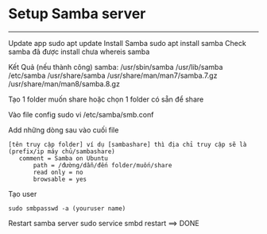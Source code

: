 # Setup Samba server #
--------------------------------------------------
Update app
   sudo apt update
Install Samba 
   sudo apt install samba
Check samba đã được install chưa
   whereis samba

Kết Quả (nếu thành công)
   samba: /usr/sbin/samba /usr/lib/samba /etc/samba /usr/share/samba /usr/share/man/man7/samba.7.gz /usr/share/man/man8/samba.8.gz

Tạo 1 folder muốn share hoặc chọn 1 folder có sẵn để share

Vào file config
   sudo vi /etc/samba/smb.conf

Add những dòng sau vào cuối file

	[tên truy cập folder] ví dụ [sambashare] thì địa chỉ truy cập sẽ là (prefix/ip máy chủ/sambashare)
   	   comment = Samba on Ubuntu
    	   path = /đường/dẫn/đến folder/muốn/share
    	   read only = no
    	   browsable = yes
Tạo user 

    sudo smbpasswd -a (youruser name)

Restart samba server
    sudo service smbd restart
==> DONE















